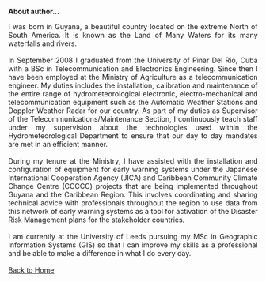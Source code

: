 **About author...**
<br>
<div class="pull-left" style="text-align: justify">
I was born in Guyana, a beautiful country located on the extreme North of South America. It is known as the Land of Many Waters for its many waterfalls and rivers.
</div>
<br>
<div class="pull-left" style="text-align: justify">
In September 2008 I graduated from the University of Pinar Del Rio, Cuba with a BSc in Telecommunication and Electronics Engineering. Since then I have been employed at the Ministry of Agriculture as a telecommunication engineer. My duties includes the installation, calibration and maintenance of the entire range of hydrometeorological electronic, electro-mechanical and telecommunication equipment such as the Automatic Weather Stations and Doppler Weather Radar for our country. As part of my duties as Supervisor of the Telecommunications/Maintenance Section, I continuously teach staff under my supervision about the technologies used within the Hydrometeorological Department to ensure that our day to day mandates are met in an efficient manner.  
</div>
<br>
<div class="pull-left" style="text-align: justify">
During my tenure at the Ministry, I have assisted with the installation and configuration of equipment for early warning systems under the Japanese International Cooperation Agency (JICA) and Caribbean Community Climate Change Centre (CCCCC) projects that are being implemented throughout Guyana and the Caribbean Region. This involves coordinating and sharing technical advice with professionals throughout the region to use data from this network of early warning systems as a tool for activation of the Disaster Risk Management plans for the stakeholder countries. 
</div>
<br>
<div class="pull-left" style="text-align: justify">
 I am currently at the University of Leeds pursuing my MSc in Geographic Information Systems (GIS) so that I can improve my skills as a professional and be able to make a difference in what I do every day. 
  </div>
  <br>
<a href="https://haymadanny.github.io/">Back to Home</a>

